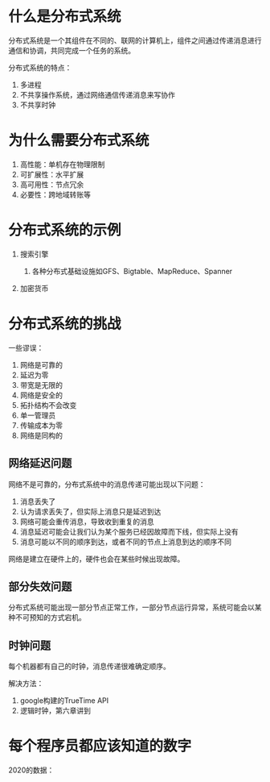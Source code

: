 # 什么是分布式系统


分布式系统是一个其组件在不同的、联网的计算机上，组件之间通过传递消息进行通信和协调，共同完成一个任务的系统。

分布式系统的特点：

1. 多进程
2. 不共享操作系统，通过网络通信传递消息来写协作
3. 不共享时钟

# 为什么需要分布式系统

1. 高性能：单机存在物理限制
2. 可扩展性：水平扩展
3. 高可用性：节点冗余
4. 必要性：跨地域转账等

# 分布式系统的示例

1. 搜索引擎
    1. 各种分布式基础设施如GFS、Bigtable、MapReduce、Spanner

1. 加密货币

# 分布式系统的挑战

一些谬误：

1. 网络是可靠的
2. 延迟为零
3. 带宽是无限的
4. 网络是安全的
5. 拓扑结构不会改变
6. 单一管理员
7. 传输成本为零
8. 网络是同构的

## 网络延迟问题

网络不是可靠的，分布式系统中的消息传递可能出现以下问题：

1. 消息丢失了
2. 认为请求丢失了，但实际上消息只是延迟到达
3. 网络可能会重传消息，导致收到重复的消息
4. 消息延迟可能会让我们认为某个服务已经因故障而下线，但实际上没有
5. 消息可能以不同的顺序到达，或者不同的节点上消息到达的顺序不同

网络是建立在硬件上的，硬件也会在某些时候出现故障。

## 部分失效问题

分布式系统可能出现一部分节点正常工作，一部分节点运行异常，系统可能会以某种不可预知的方式宕机。

## 时钟问题

每个机器都有自己的时钟，消息传递很难确定顺序。

解决方法：

1. google构建的TrueTime API
2. 逻辑时钟，第六章讲到

# 每个程序员都应该知道的数字

2020的数据：

